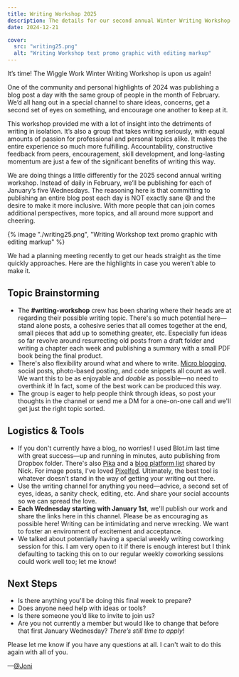 ```yaml
---
title: Writing Workshop 2025
description: The details for our second annual Winter Writing Workshop.
date: 2024-12-21

cover:
  src: "writing25.png"
  alt: "Writing Workshop text promo graphic with editing markup"
---
```

It’s time! The Wiggle Work Winter Writing Workshop is upon us again!

One of the community and personal highlights of 2024 was publishing a blog post a day with the same group of people in the month of February. We’d all hang out in a special channel to share ideas, concerns, get a second set of eyes on something, and encourage one another to keep at it. 

This workshop provided me with a lot of insight into the detriments of writing in isolation. It’s also a group that takes writing seriously, with equal amounts of passion for professional and personal topics alike. It makes the entire experience so much more fulfilling. Accountability, constructive feedback from peers, encouragement, skill development, and long-lasting momentum are just a few of the significant benefits of writing this way.

We are doing things a little differently for the 2025 second annual writing workshop. Instead of daily in February, we’ll be publishing for each of January’s five Wednesdays. The reasoning here is that committing to publishing an entire blog post each day is NOT exactly sane 😅 and the desire to make it more inclusive. With more people that can join comes additional perspectives, more topics, and all around more support and cheering.  

{% image "./writing25.png", "Writing Workshop text promo graphic with editing markup" %}

We had a planning meeting recently to get our heads straight as the time quickly approaches. Here are the highlights in case you weren’t able to make it. 

## Topic Brainstorming
- The **#writing-workshop** crew has been sharing where their heads are at regarding their possible writing topic. There's so much potential here—stand alone posts, a cohesive series that all comes together at the end, small pieces that add up to something greater, etc. Especially fun ideas so far revolve around resurrecting old posts from a draft folder and writing a chapter each week and publishing a summary with a small PDF book being the final product. 
- There's also flexibility around what and where to write. [Micro blogging](https://micro.blog), social posts, photo-based posting, and code snippets all count as well. We want this to be as enjoyable and *doable* as possible—no need to overthink it! In fact, some of the best work can be produced this way. 
- The group is eager to help people think through ideas, so post your thoughts in the channel or send me a DM for a one-on-one call and we'll get just the right topic sorted.

## Logistics & Tools
- If you don't currently have a blog, no worries! I used Blot.im last time with great success—up and running in minutes, auto publishing from Dropbox folder. There's also [Pika](https://pika.page/) and a [blog platform list](https://manuelmoreale.com/blog-platforms) shared by Nick. For image posts, I've loved [Pixelfed](https://pixelfed.org/). Ultimately, the best tool is whatever doesn’t stand in the way of getting your writing out there. 
- Use the writing channel for anything you need—advice, a second set of eyes, ideas, a sanity check, editing, etc. And share your social accounts so we can spread the love.
- **Each Wednesday starting with January 1st**, we'll publish our work and share the links here in this channel. Please be as encouraging as possible here! Writing can be intimidating and nerve wrecking. We want to foster an environment of excitement and acceptance. 
- We talked about potentially having a special weekly writing coworking session for this. I am very open to it if there is enough interest but I think defaulting to tacking this on to our regular weekly coworking sessions could work well too; let me know!

## Next Steps
- Is there anything you'll be doing this final week to prepare?
- Does anyone need help with ideas or tools?
- Is there someone you’d like to invite to join us?
- Are you not currently a member but would like to change that before that first January Wednesday? *There’s still time to apply*!

Please let me know if you have any questions at all. I can't wait to do this again with all of you.

—[@Joni](https://mastodon.yupgup.com/@joni)
